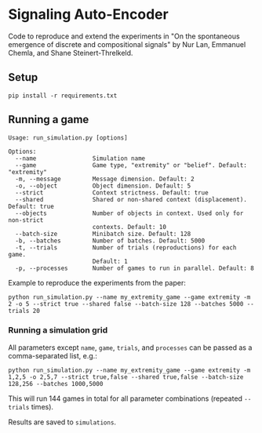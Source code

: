 # Signaling Auto-Encoder

Code to reproduce and extend the experiments in "On the spontaneous emergence of discrete and compositional signals" by Nur Lan, Emmanuel Chemla, and Shane Steinert-Threlkeld.

## Setup

`pip install -r requirements.txt`

## Running a game

```
Usage: run_simulation.py [options]

Options:
  --name                Simulation name
  --game                Game type, "extremity" or "belief". Default: "extremity"
  -m, --message         Message dimension. Default: 2
  -o, --object          Object dimension. Default: 5
  --strict              Context strictness. Default: true
  --shared              Shared or non-shared context (displacement). Default: true
  --objects             Number of objects in context. Used only for non-strict
                        contexts. Default: 10
  --batch-size          Minibatch size. Default: 128
  -b, --batches         Number of batches. Default: 5000
  -t, --trials          Number of trials (reproductions) for each game.
                        Default: 1
  -p, --processes       Number of games to run in parallel. Default: 8
```

Example to reproduce the experiments from the paper:

`python run_simulation.py --name my_extremity_game --game extremity -m 2 -o 5 --strict true --shared false --batch-size 128 --batches 5000 --trials 20`


### Running a simulation grid

All parameters except `name`, `game`, `trials`, and `processes` can be passed as a comma-separated list, e.g.:

`python run_simulation.py --name my_extremity_game --game extremity -m 1,2,5 -o 2,5,7 --strict true,false --shared true,false --batch-size 128,256 --batches 1000,5000`

This will run 144 games in total for all parameter combinations (repeated `--trials` times).

Results are saved to `simulations`.
